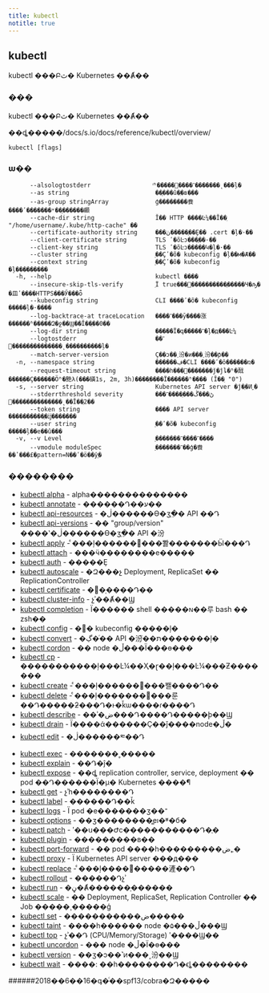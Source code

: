 ```yaml
---
title: kubectl
notitle: true
---
```


## kubectl
<!--
kubectl controls the Kubernetes cluster manager
-->
kubectl ���Բٿ� Kubernetes ��Ⱥ��

<!--
### Synopsis

kubectl controls the Kubernetes cluster manager.

Find more information at: /docs/reference/kubectl/overview/
-->
### ���

kubectl ���Բٿ� Kubernetes ��Ⱥ��

��ȡ�����/docs/s.io/docs/reference/kubectl/overview/

```
kubectl [flags]
```
<!--
### Options

```
      --alsologtostderr                  log to standard error as well as files
      --as string                        Username to impersonate for the operation
      --as-group stringArray             Group to impersonate for the operation, this flag can be repeated to specify multiple groups.
      --cache-dir string                 Default HTTP cache directory (default "/home/username/.kube/http-cache")
      --certificate-authority string     Path to a cert file for the certificate authority
      --client-certificate string        Path to a client certificate file for TLS
      --client-key string                Path to a client key file for TLS
      --cluster string                   The name of the kubeconfig cluster to use
      --context string                   The name of the kubeconfig context to use
  -h, --help                             help for kubectl
      --insecure-skip-tls-verify         If true, the server's certificate will not be checked for validity. This will make your HTTPS connections insecure
      --kubeconfig string                Path to the kubeconfig file to use for CLI requests.
      --log-backtrace-at traceLocation   when logging hits line file:N, emit a stack trace (default :0)
      --log-dir string                   If non-empty, write log files in this directory
      --logtostderr                      log to standard error instead of files
      --match-server-version             Require server version to match client version
  -n, --namespace string                 If present, the namespace scope for this CLI request
      --request-timeout string           The length of time to wait before giving up on a single server request. Non-zero values should contain a corresponding time unit (e.g. 1s, 2m, 3h). A value of zero means don't timeout requests. (default "0")
  -s, --server string                    The address and port of the Kubernetes API server
      --stderrthreshold severity         logs at or above this threshold go to stderr (default 2)
      --token string                     Bearer token for authentication to the API server
      --user string                      The name of the kubeconfig user to use
  -v, --v Level                          log level for V logs
      --vmodule moduleSpec               comma-separated list of pattern=N settings for file-filtered logging
```
-->
### ѡ��
```
      --alsologtostderr                  ͬʱ�����־����׼�������̨���ļ�
      --as string                        ��ָ���û�ִ�в���
	  --as-group stringArray             ģ��������飬����ʹ�������ʶ��ָ������顣
      --cache-dir string                 Ĭ�� HTTP ����Ŀ¼��Ĭ��ֵ "/home/username/.kube/http-cache" ��
      --certificate-authority string     ���ڽ�����֤��Ȩ�� .cert �ļ�·��
      --client-certificate string        TLS ʹ�õĿͻ���֤��·��
      --client-key string                TLS ʹ�õĿͻ�����Կ�ļ�·��
      --cluster string                   ָ��Ҫʹ�õ� kubeconfig �ļ��м�Ⱥ��
      --context string                   ָ��Ҫʹ�õ� kubeconfig �ļ���������
  -h, --help                             kubectl ����
      --insecure-skip-tls-verify         ֵΪ true���򲻻����������֤�����Ч�ԡ� �⽫ʹ����HTTPS���Ӳ���ȫ
      --kubeconfig string                CLI ����ʹ�õ� kubeconfig �����ļ�·����
      --log-backtrace-at traceLocation   ����־���ȳ����涨������ʱ�����Զ�ջ��Ϣ��Ĭ��ֵ��0��
      --log-dir string                   �����Ϊ�գ�����־�ļ�д���Ŀ¼
      --logtostderr                      ��־�������׼�������̨����������ļ�
      --match-server-version             Ҫ��ͻ��˰汾�ͷ���˰汾��ƥ��
  -n, --namespace string                 ������ڣ�CLI ����ʹ�ô������ռ�
      --request-timeout string           ����һ���򵥷�������ǰ�ĵȴ�ʱ�䣬����ֵ��Ҫ������Ӧʱ�䵥λ(���磺1s, 2m, 3h)����ֵ����Ϊ������ʱ���� (Ĭ��ֵ "0")
  -s, --server string                    Kubernetes API server �ĵ�ַ�Ͷ˿�
      --stderrthreshold severity         ���ڻ���ڴ���ֵ����־�������׼�������̨��Ĭ��ֵ2��
      --token string                     ���� API server ����������֤�ĳ�������
      --user string                      ָ��ʹ�õ� kubeconfig �����ļ��е��û���
  -v, --v Level                          ָ�������־����־����
      --vmodule moduleSpec               ָ�������־��ģ�飬��ʽ���£�pattern=N��ʹ�ö��ŷָ�
```
<!--
### SEE ALSO

* [kubectl alpha](kubectl_alpha.md)	 - Commands for features in alpha
* [kubectl annotate](kubectl_annotate.md)	 - Update the annotations on a resource
* [kubectl api-resources](kubectl_api-resources.md)	 - Print the supported API resources on the server
* [kubectl api-versions](kubectl_api-versions.md)	 - Print the supported API versions on the server, in the form of "group/version"
* [kubectl apply](kubectl_apply.md)	 - Apply a configuration to a resource by filename or stdin
* [kubectl attach](kubectl_attach.md)	 - Attach to a running container
* [kubectl auth](kubectl_auth.md)	 - Inspect authorization
* [kubectl autoscale](kubectl_autoscale.md)	 - Auto-scale a Deployment, ReplicaSet, or ReplicationController
* [kubectl certificate](kubectl_certificate.md)	 - Modify certificate resources.
* [kubectl cluster-info](kubectl_cluster-info.md)	 - Display cluster info
* [kubectl completion](kubectl_completion.md)	 - Output shell completion code for the specified shell (bash or zsh)
* [kubectl config](kubectl_config.md)	 - Modify kubeconfig files
* [kubectl convert](kubectl_convert.md)	 - Convert config files between different API versions
* [kubectl cordon](kubectl_cordon.md)	 - Mark node as unschedulable
* [kubectl cp](kubectl_cp.md)	 - Copy files and directories to and from containers.
* [kubectl create](kubectl_create.md)	 - Create a resource from a file or from stdin.
* [kubectl delete](kubectl_delete.md)	 - Delete resources by filenames, stdin, resources and names, or by resources and label selector
* [kubectl describe](kubectl_describe.md)	 - Show details of a specific resource or group of resources
* [kubectl drain](kubectl_drain.md)	 - Drain node in preparation for maintenance
* [kubectl edit](kubectl_edit.md)	 - Edit a resource on the server
* [kubectl exec](kubectl_exec.md)	 - Execute a command in a container
* [kubectl explain](kubectl_explain.md)	 - Documentation of resources
* [kubectl expose](kubectl_expose.md)	 - Take a replication controller, service, deployment or pod and expose it as a new Kubernetes Service
* [kubectl get](kubectl_get.md)	 - Display one or many resources
* [kubectl label](kubectl_label.md)	 - Update the labels on a resource
* [kubectl logs](kubectl_logs.md)	 - Print the logs for a container in a pod
* [kubectl options](kubectl_options.md)	 - Print the list of flags inherited by all commands
* [kubectl patch](kubectl_patch.md)	 - Update field(s) of a resource using strategic merge patch
* [kubectl plugin](kubectl_plugin.md)	 - Runs a command-line plugin
* [kubectl port-forward](kubectl_port-forward.md)	 - Forward one or more local ports to a pod
* [kubectl proxy](kubectl_proxy.md)	 - Run a proxy to the Kubernetes API server
* [kubectl replace](kubectl_replace.md)	 - Replace a resource by filename or stdin
* [kubectl rollout](kubectl_rollout.md)	 - Manage the rollout of a resource
* [kubectl run](kubectl_run.md)	 - Run a particular image on the cluster
* [kubectl scale](kubectl_scale.md)	 - Set a new size for a Deployment, ReplicaSet, Replication Controller, or Job
* [kubectl set](kubectl_set.md)	 - Set specific features on objects
* [kubectl taint](kubectl_taint.md)	 - Update the taints on one or more nodes
* [kubectl top](kubectl_top.md)	 - Display Resource (CPU/Memory/Storage) usage.
* [kubectl uncordon](kubectl_uncordon.md)	 - Mark node as schedulable
* [kubectl version](kubectl_version.md)	 - Print the client and server version information
* [kubectl wait](kubectl_wait.md)	 - Experimental: Wait for one condition on one or many resources
-->
### ��������

* [kubectl alpha](kubectl_alpha.md)	 - alpha��������������
* [kubectl annotate](kubectl_annotate.md)	 - ������Դ��ע��
* [kubectl api-resources](kubectl_api-resources.md)	 - �ڷ������ϴ�ӡ֧�ֵ� API ��Դ
* [kubectl api-versions](kubectl_api-versions.md)	 - �� "group/version" ����ʽ�ڷ������ϴ�ӡ֧�ֵ� API �汾
* [kubectl apply](kubectl_apply.md)	 - ͨ���ļ������׼���뽫�������Ӹ���Դ
* [kubectl attach](kubectl_attach.md)	 - ���ӵ��������е�����
* [kubectl auth](kubectl_auth.md)	 - �����Ȩ
* [kubectl autoscale](kubectl_autoscale.md)	 - �Զ���չ Deployment, ReplicaSet �� ReplicationController
* [kubectl certificate](kubectl_certificate.md)	 - �޸�֤����Դ��
* [kubectl cluster-info](kubectl_cluster-info.md)	 - չʾ��Ⱥ��Ϣ
* [kubectl completion](kubectl_completion.md)	 - Ϊ������ shell �����ɴ��루 bash �� zsh��
* [kubectl config](kubectl_config.md)	 - �޸� kubeconfig �����ļ�
* [kubectl convert](kubectl_convert.md)	 - �ڲ�ͬ�� API �汾֮��ת�������ļ�
* [kubectl cordon](kubectl_cordon.md)	 - �� node �ڵ���Ϊ���ɵ���
* [kubectl cp](kubectl_cp.md)	 - �����������ļ���Ŀ¼��Ҳ�ɽ��ļ���Ŀ¼���Ƶ�������
* [kubectl create](kubectl_create.md)	 - ͨ���ļ������׼���봴����Դ��
* [kubectl delete](kubectl_delete.md)	 - ͨ���ļ�������׼���룬��Դ�����ƻ���Դ�ͱ�ǩѡ����ɾ����Դ
* [kubectl describe](kubectl_describe.md)	 - ��ʾ�ض���Դ����Դ�����ϸ��Ϣ
* [kubectl drain](kubectl_drain.md)	 - Ϊ����ά������Ҫ��ǰ����node�ڵ�
* [kubectl edit](kubectl_edit.md)	 - �ڷ������༭��Դ
* [kubectl exec](kubectl_exec.md)	 - �������˳�����
* [kubectl explain](kubectl_explain.md)	 - ��Դ�ĵ�
* [kubectl expose](kubectl_expose.md)	 - ��ȡ replication controller, service, deployment �� pod ��Դ������Ϊ�µ� Kubernetes ����¶
* [kubectl get](kubectl_get.md)	 - չʾһ��������Դ
* [kubectl label](kubectl_label.md)	 - ������Դ��ǩ
* [kubectl logs](kubectl_logs.md)	 - Ϊ pod �е�������ӡ��־
* [kubectl options](kubectl_options.md)	 - ��ӡ��������̳еı�ʶ�б�
* [kubectl patch](kubectl_patch.md)	 - ʹ��ս���Ժϲ�����������Դ�ֶ�
* [kubectl plugin](kubectl_plugin.md)	 - ���������в��
* [kubectl port-forward](kubectl_port-forward.md)	 - �� pod ����һ���������ض˿�
* [kubectl proxy](kubectl_proxy.md)	 - Ϊ Kubernetes API server ���д���
* [kubectl replace](kubectl_replace.md)	 - ͨ���ļ����׼�����滻��Դ
* [kubectl rollout](kubectl_rollout.md)	 - ������Դչʾ
* [kubectl run](kubectl_run.md)	 - �ڼ�Ⱥ������ָ������
* [kubectl scale](kubectl_scale.md)	 - �� Deployment, ReplicaSet, Replication Controller �� Job �����¸�����ģ
* [kubectl set](kubectl_set.md)	 - �����������ض�����
* [kubectl taint](kubectl_taint.md)	 - ����һ������ node �ڵ���۵���Ϣ
* [kubectl top](kubectl_top.md)	 - չʾ��Դ (CPU/Memory/Storage) ʹ����Ϣ��
* [kubectl uncordon](kubectl_uncordon.md)	 - ��� node �ڵ�Ϊ�ɵ���
* [kubectl version](kubectl_version.md)	 - ��ӡ�ͻ��˺ͷ���˰汾��Ϣ
* [kubectl wait](kubectl_wait.md)	 - ����: ��һ��������Դ�ϵȴ��������

<!--
###### Auto generated by spf13/cobra on 16-Jun-2018
-->
######2018��6��16�գ�ͨ��spf13/cobra�Զ�����
